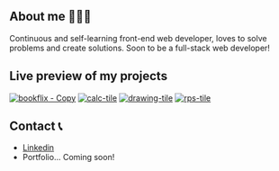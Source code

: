 ## About me 👨🏻‍💻
Continuous and self-learning front-end web developer, loves to solve problems and create solutions. Soon to be a full-stack web developer!

## Live preview of my projects
[![bookflix - Copy](https://user-images.githubusercontent.com/112439514/215004856-39226276-8706-4d34-bd55-7c28fd030092.png)](https://thericardoac.github.io/bookflix/)
[![calc-tile](https://user-images.githubusercontent.com/112439514/215005817-d1a2b23c-e47e-4461-9675-62aeb49aa42c.jpg)](https://thericardoac.github.io/calculator/)
[![drawing-tile](https://user-images.githubusercontent.com/112439514/215009789-add7c344-7046-42f1-977b-a4f56913369c.jpg)](https://thericardoac.github.io/drawing-board/)
[![rps-tile](https://user-images.githubusercontent.com/112439514/215010076-af868173-01ce-4da3-9db4-0ba8cb15909e.jpg)](https://thericardoac.github.io/rock-paper-scissors/)


## Contact 📞
- [Linkedin](https://www.linkedin.com/in/thericardoac/)
- Portfolio... Coming soon!
